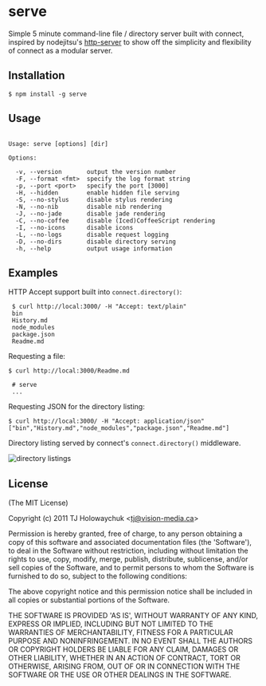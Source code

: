 
# serve

  Simple 5 minute command-line file / directory server built with connect, inspired by nodejitsu's [http-server](https://github.com/nodejitsu/http-server) to show off the simplicity and flexibility of connect as a modular server.

## Installation

    $ npm install -g serve

## Usage

```

Usage: serve [options] [dir]

Options:

  -v, --version       output the version number
  -F, --format <fmt>  specify the log format string
  -p, --port <port>   specify the port [3000]
  -H, --hidden        enable hidden file serving
  -S, --no-stylus     disable stylus rendering
  -N, --no-nib        disable nib rendering
  -J, --no-jade       disable jade rendering
  -C, --no-coffee     disable (Iced)CoffeeScript rendering
  -I, --no-icons      disable icons
  -L, --no-logs       disable request logging
  -D, --no-dirs       disable directory serving
  -h, --help          output usage information

```

## Examples

 HTTP Accept support built into `connect.directory()`:
 
     $ curl http://local:3000/ -H "Accept: text/plain"
     bin
     History.md
     node_modules
     package.json
     Readme.md

  Requesting a file:

    $ curl http://local:3000/Readme.md

     # serve
     ...

  Requesting JSON for the directory listing:

    $ curl http://local:3000/ -H "Accept: application/json"
    ["bin","History.md","node_modules","package.json","Readme.md"]

 Directory listing served by connect's `connect.directory()` middleware.

  ![directory listings](http://f.cl.ly/items/100M2C3o0p2u3A0q1o3H/Screenshot.png)

## License 

(The MIT License)

Copyright (c) 2011 TJ Holowaychuk &lt;tj@vision-media.ca&gt;

Permission is hereby granted, free of charge, to any person obtaining
a copy of this software and associated documentation files (the
'Software'), to deal in the Software without restriction, including
without limitation the rights to use, copy, modify, merge, publish,
distribute, sublicense, and/or sell copies of the Software, and to
permit persons to whom the Software is furnished to do so, subject to
the following conditions:

The above copyright notice and this permission notice shall be
included in all copies or substantial portions of the Software.

THE SOFTWARE IS PROVIDED 'AS IS', WITHOUT WARRANTY OF ANY KIND,
EXPRESS OR IMPLIED, INCLUDING BUT NOT LIMITED TO THE WARRANTIES OF
MERCHANTABILITY, FITNESS FOR A PARTICULAR PURPOSE AND NONINFRINGEMENT.
IN NO EVENT SHALL THE AUTHORS OR COPYRIGHT HOLDERS BE LIABLE FOR ANY
CLAIM, DAMAGES OR OTHER LIABILITY, WHETHER IN AN ACTION OF CONTRACT,
TORT OR OTHERWISE, ARISING FROM, OUT OF OR IN CONNECTION WITH THE
SOFTWARE OR THE USE OR OTHER DEALINGS IN THE SOFTWARE.
